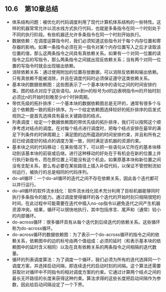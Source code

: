 ## 10.6　第10章总结

- 体系结构问题：被优化的代码调度利用了现代计算机体系结构的一些特性。这样的机器常常允许以流水线方式执行代码，也就是多条指令在同一个时刻处于不同的执行阶段。有些机器还允许多条指令在同一个时刻开始执行。
- 数据依赖：在调度运算指令时，我们必须知道这些指令对于每个内存位置和寄存器的影响。如果一条指令必须在另一指令对某个内存位置写入之后才读取该位置的值，那么这两条指令之间具有真依赖关系。如果有一个对同一位置的读指令之后的写指令，那么两条指令之间就出现反依赖关系；当有两个对同一位置的写指令时就会出现输出依赖。
- 消除依赖关系：通过使用附加的位置存放数据，可以消除反依赖和输出依赖。只有真依赖不能被消除，并且在调度代码时必须保证遵守这类依赖关系。
- 基本块的数据依赖图：这些图表示了一个基本块中的语句之间的时间安排约束。图的结点对应于这些语句。从n到m的标号为d的边表明指令m的开始时刻必须比n的开始时刻晚至少d个时钟周期。
- 带优先级的拓扑排序：一个基本块的数据依赖图总是无环的，通常有很多个与这个依赖图一致的拓扑排序。为一个给定依赖图选择较好的拓扑排序的启发式规则之一是首先选择具有最长关键路径的结点。
- 列表调度：给定一个数据依赖图的带优先级的拓扑排序，我们可以按照这个顺序考虑对结点的调度。在对每个结点进行调度时，把每个结点安排在最早的满足下列条件的时钟周期上：满足图的边所蕴涵的时间安排约束，并且和所有之前已经调度好的结点的调度方案一致，同时满足该机器的资源约束。
- 基本块之间的代码移动：在某些情况下，可以把一些语句从它所在的基本块移动到该基本块的前驱或后继。进行这种移动的好处在于有机会在新的位置上并行执行新指令，而在原位置上可能没有这个机会。如果原基本块和新位置之间没有支配关系，那么有必要在某些路径上插入补偿代码，以保证不管控制流如何运行，被执行的总是相同的代码序列。
- do-all循环：一个do-all循环的迭代之间不存在依赖关系，因此各个迭代都可以并行运行。
- do-all循环的软件流水线化：软件流水线化技术充分利用了目标机器能够同时执行多条指令的能力。通过调度使得循环的各个迭代的开始时刻只相隔很短的时间。在此过程中可能需要在迭代中插入no-op指令以避免迭代之间产生机器资源冲突。结果，循环可以很快地执行，其中包括序言、尾声和（通常）较小的内部循环。
- do-across循环：很多循环具有从每个迭代到后续迭代的依赖关系。这些循环称为do-across循环。
- do-across循环的数据依赖图：为了表示一个do-across循环的指令之间的依赖关系，依赖图中的边的标号由两个值组成：必须的延时（和表示基本块的依赖图中的延时含义相同）以及在具有依赖关系的两条指令之间相隔的迭代数量。
- 循环的列表调度算法：为了调度一个循环，我们必须为所有的迭代选择同一个调度方案，并选择启动间隔，即连续迭代的启动时刻的间隔。这个算法还需要获取针对循环中不同指令的相对调度方案的约束。它通过计算两个结点之间的最长无环路径的长度来获得这种约束。算法求得的这些长度把启动间隔作为参数，因此给启动间隔设定了一个下界。